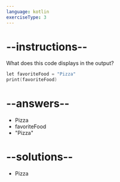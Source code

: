 ```yaml
---
language: kotlin
exerciseType: 3
---
```


# --instructions--

What does this code displays in the output?
```kotlin
let favoriteFood = "Pizza"
print(favoriteFood)
```

# --answers--

- Pizza
- favoriteFood
- "Pizza"

# --solutions--

- Pizza

